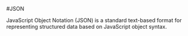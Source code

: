 #JSON

JavaScript Object Notation (JSON) is a standard text-based format for representing structured data based on JavaScript object syntax.